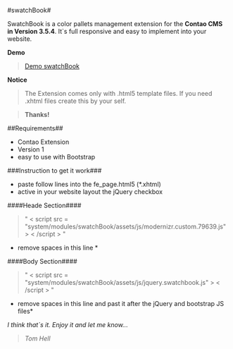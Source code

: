 #swatchBook#

SwatchBook is a color pallets management extension for the **Contao CMS in Version 3.5.4**. It`s full responsive and easy to implement into your website.

**Demo** 
> [Demo swatchBook](http://www.ct-eye.com/swatchbook.html)
 


**Notice**
> The Extension comes only with .html5 template files. If you need .xhtml files create this by your self.

> **Thanks!**

##Requirements##
* Contao Extension
* Version 1
* easy to use with Bootstrap

###Instruction to get it work###
* paste follow lines into the fe_page.html5 (*.xhtml)
* active in your website layout the jQuery checkbox


####Heade Section####
> " < script src = "system/modules/swatchBook/assets/js/modernizr.custom.79639.js" > < /script > "
* remove spaces in this line *

####Body Section####
> " < script src = "system/modules/swatchBook/assets/js/jquery.swatchbook.js" > < /script > "
* remove spaces in this line and past it after the jQuery and bootstrap JS files*



*I think that`s it. Enjoy it and let me know...*







> *Tom Hell*
